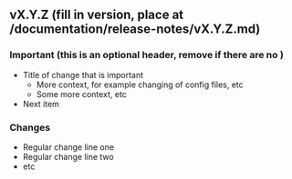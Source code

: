 ## vX.Y.Z (fill in version, place at /documentation/release-notes/vX.Y.Z.md)

### Important (this is an optional header, remove if there are no )
* Title of change that is important
  - More context, for example changing of config files, etc
  - Some more context, etc
* Next item

### Changes
* Regular change line one
* Regular change line two
* etc

